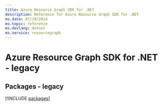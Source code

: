 ```yaml
---
title: Azure Resource Graph SDK for .NET
description: Reference for Azure Resource Graph SDK for .NET
ms.date: 07/19/2024
ms.topic: reference
ms.devlang: dotnet
ms.service: resourcegraph
---
```

# Azure Resource Graph SDK for .NET - legacy
## Packages - legacy
[!INCLUDE [packages](resource-graph-index.md)]